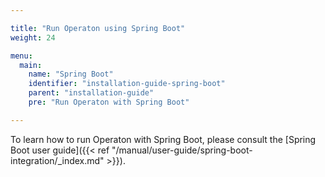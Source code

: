 ```yaml
---

title: "Run Operaton using Spring Boot"
weight: 24

menu:
  main:
    name: "Spring Boot"
    identifier: "installation-guide-spring-boot"
    parent: "installation-guide"
    pre: "Run Operaton with Spring Boot"

---
```


To learn how to run Operaton with Spring Boot, please consult the [Spring Boot user guide]({{< ref "/manual/user-guide/spring-boot-integration/_index.md" >}}).
